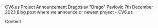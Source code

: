 CV6.us Project Announcement
Dragoslav "Drago" Pavlovic
7th December 2023
Blog post where we announce or newest project - CV6.us

Content
